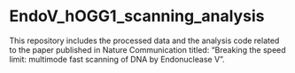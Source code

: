 # EndoV_hOGG1_scanning_analysis
This repository includes the processed data and the analysis code related to the paper published in Nature Communication titled: “Breaking the speed limit: multimode fast scanning of DNA by Endonuclease V”.

